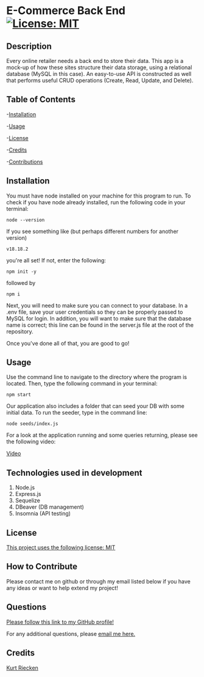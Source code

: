 # E-Commerce Back End [![License: MIT](https://img.shields.io/badge/License-MIT-yellow.svg)](https://opensource.org/licenses/MIT)
  
## Description
  
Every online retailer needs a back end to store their data. This app is a mock-up of how these sites structure their data storage, using a relational database (MySQL in this case). An easy-to-use API is constructed as well that performs useful CRUD operations (Create, Read, Update, and Delete).
  
## Table of Contents
  
-[Installation](#installation)
  
-[Usage](#usage)
  
-[License](#license)
  
-[Credits](#credits)
  
-[Contributions](#how-to-contribute)
  
## Installation
  
You must have node installed on your machine for this program to run. To check if you have node already installed, run the following code in your terminal:

`node --version`

If you see something like (but perhaps different numbers for another version)

`v18.18.2`

you're all set! If not, enter the following:

`npm init -y`

followed by 

`npm i`

Next, you will need to make sure you can connect to your database. In a .env file, save your user credentials so they can be properly passed to MySQL for login. In addition, you will want to make sure that the database name is correct; this line can be found in the server.js file at the root of the repository.

Once you've done all of that, you are good to go!
  
## Usage
  
Use the command line to navigate to the directory where the program is located. Then, type the following command in your terminal:

`npm start`

Our application also includes a folder that can seed your DB with some initial data. To run the seeder, type in the command line:

`node seeds/index.js`

For a look at the application running and some queries returning, please see the following video:

[Video](https://watch.screencastify.com/v/VqhLbCNfafnpHRdvH05u)

## Technologies used in development

1. Node.js
2. Express.js
3. Sequelize
4. DBeaver (DB management)
5. Insomnia (API testing)


## License

[This project uses the following license: MIT](https://opensource.org/licenses/MIT)

## How to Contribute
  
Please contact me on github or through my email listed below if you have any ideas or want to help extend my project!

## Questions

[Please follow this link to my GitHub profile!](https://github.com/kurtriecken)

For any additional questions, please [email me here.](mailto:kurt.riecken@gmail.com)

## Credits
  
[Kurt Riecken](https://github.com/kurtriecken)